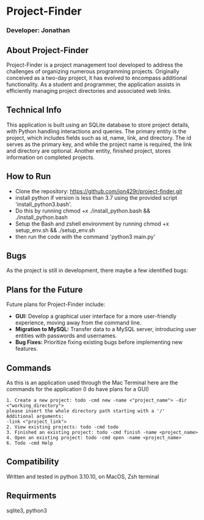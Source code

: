 # Project-Finder

### Developer: Jonathan

## About Project-Finder

Project-Finder is a project management tool developed to address the challenges of organizing numerous programming projects. Originally conceived as a two-day project, it has evolved to encompass additional functionality. As a student and programmer, the application assists in efficiently managing project directories and associated web links.

## Technical Info

This application is built using an SQLite database to store project details, with Python handling interactions and queries. The primary entity is the project, which includes fields such as id, name, link, and directory. The id serves as the primary key, and while the project name is required, the link and directory are optional. Another entity, finished project, stores information on completed projects.

## How to Run

- Clone the repository: https://github.com/jon429r/project-finder.git
- install python if version is less than 3.7 using the provided script 'install_python3.bash'.
- Do this by running chmod +x ./install_python.bash && ./install_python.bash
- Setup the Bash and zshell environment  by running chmod +x setup_env.sh && ./setup_env.sh
- then run the code with the command 'python3 main.py'

## Bugs

As the project is still in development, there maybe a few identified bugs:


## Plans for the Future

Future plans for Project-Finder include:

- **GUI:** Develop a graphical user interface for a more user-friendly experience, moving away from the command line.
- **Migration to MySQL:** Transfer data to a MySQL server, introducing user entities with passwords and usernames.
- **Bug Fixes:** Prioritize fixing existing bugs before implementing new features.


## Commands

As this is an application used through the Mac Terminal here are the commands for the application (I do have plans for a GUI)

    1. Create a new project: todo -cmd new -name <"project_name"> -dir <"working_directory"> 
    please insert the whole directory path starting with a '/'
    Additional arguments: 
    -link <"project_link">
    2. View existing projects: todo -cmd todo
    3. Finished an existing project: todo -cmd finish -name <project_name> 
    4. Open an existing project: todo -cmd open -name <project_name>  
    6. Todo -cmd Help 

## Compatibility

Written and tested in python 3.10.10, on MacOS, Zsh terminal

## Requirments

sqlite3, python3
